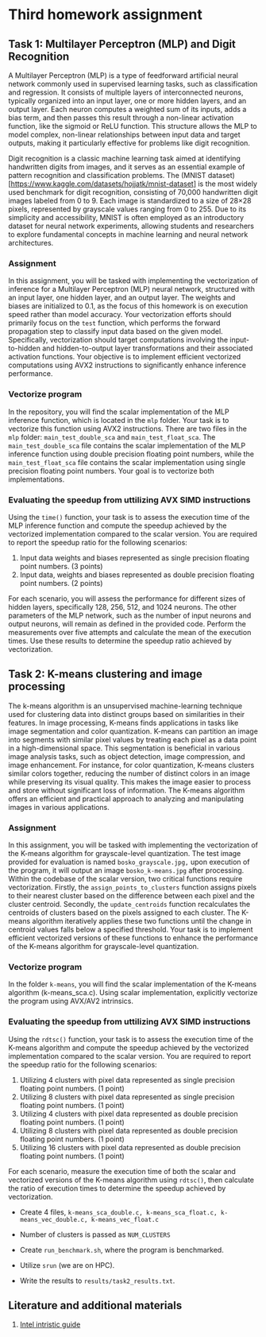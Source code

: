 # Third homework assignment

## Task 1: Multilayer Perceptron (MLP) and Digit Recognition

A Multilayer Perceptron (MLP) is a type of feedforward artificial neural network commonly used in supervised learning tasks, such as classification and regression. It consists of multiple layers of interconnected neurons, typically organized into an input layer, one or more hidden layers, and an output layer. Each neuron computes a weighted sum of its inputs, adds a bias term, and then passes this result through a non-linear activation function, like the sigmoid or ReLU function. This structure allows the MLP to model complex, non-linear relationships between input data and target outputs, making it particularly effective for problems like digit recognition.

Digit recognition is a classic machine learning task aimed at identifying handwritten digits from images, and it serves as an essential example of pattern recognition and classification problems. The (MNIST dataset)[https://www.kaggle.com/datasets/hojjatk/mnist-dataset] is the most widely used benchmark for digit recognition, consisting of 70,000 handwritten digit images labeled from 0 to 9. Each image is standardized to a size of 28×28 pixels, represented by grayscale values ranging from 0 to 255. Due to its simplicity and accessibility, MNIST is often employed as an introductory dataset for neural network experiments, allowing students and researchers to explore fundamental concepts in machine learning and neural network architectures. 

### Assignment 

In this assignment, you will be tasked with implementing the vectorization of inference for a Multilayer Perceptron (MLP) neural network, structured with an input layer, one hidden layer, and an output layer. The weights and biases are initialized to 0.1, as the focus of this homework is on execution speed rather than model accuracy. Your vectorization efforts should primarily focus on the `test` function, which performs the forward propagation step to classify input data based on the given model. Specifically, vectorization should target computations involving the input-to-hidden and hidden-to-output layer transformations and their associated activation functions. Your objective is to implement efficient vectorized computations using AVX2 instructions to significantly enhance inference performance.

### Vectorize program 

In the repository, you will find the scalar implementation of the MLP inference function, which is located in the `mlp` folder. Your task is to vectorize this function using AVX2 instructions. There are two files in the `mlp` folder: `main_test_double_sca` and `main_test_float_sca`. The `main_test_double_sca` file contains the scalar implementation of the MLP inference function using double precision floating point numbers, while the `main_test_float_sca` file contains the scalar implementation using single precision floating point numbers. Your goal is to vectorize both implementations.

### Evaluating the speedup from uttilizing AVX SIMD instructions 

Using the `time()` function, your task is to assess the execution time of the MLP inference function and compute the speedup achieved by the vectorized implementation compared to the scalar version. You are required to report the speedup ratio for the following scenarios:

1. Input data weights and biases represented as single precision floating point numbers. (3 points)
2. Input data, weights and biases represented as double precision floating point numbers. (2 points)

For each scenario, you will assess the performance for different sizes of hidden layers, specifically 128, 256, 512, and 1024 neurons. The other parameters of the MLP network, such as the number of input neurons and output neurons, will remain as defined in the provided code. Perform the measurements over five attempts and calculate the mean of the execution times. Use these results to determine the speedup ratio achieved by vectorization.

## Task 2: K-means clustering and image processing 

The k-means algorithm is an unsupervised machine-learning technique used for clustering data into distinct groups based on similarities in their features. In image processing, K-means finds applications in tasks like image segmentation and color quantization. K-means can partition an image into segments with similar pixel values by treating each pixel as a data point in a high-dimensional space. This segmentation is beneficial in various image analysis tasks, such as object detection, image compression, and image enhancement. For instance, for color quantization, K-means clusters similar colors together, reducing the number of distinct colors in an image while preserving its visual quality. This makes the image easier to process and store without significant loss of information. The K-means algorithm offers an efficient and practical approach to analyzing and manipulating images in various applications.

### Assignment 

In this assignment, you will be tasked with implementing the vectorization of the K-means algorithm for grayscale-level quantization. The test image provided for evaluation is named `bosko_grayscale.jpg,` upon execution of the program, it will output an image `bosko_k-means.jpg` after processing. Within the codebase of the scalar version, two critical functions require vectorization. Firstly, the `assign_points_to_clusters` function assigns pixels to their nearest cluster based on the difference between each pixel and the cluster centroid. Secondly, the `update_centroids` function recalculates the centroids of clusters based on the pixels assigned to each cluster. The K-means algorithm iteratively applies these two functions until the change in centroid values falls below a specified threshold. Your task is to implement efficient vectorized versions of these functions to enhance the performance of the K-means algorithm for grayscale-level quantization.

### Vectorize program 

In the folder `k-means`, you will find the scalar implementation of the K-means algorithm (k-means_sca.c). Using scalar implementation, explicitly vectorize the program using AVX/AV2 intrinsics. 

### Evaluating the speedup from uttilizing AVX SIMD instructions 

Using the `rdtsc()` function, your task is to assess the execution time of the K-means algorithm and compute the speedup achieved by the vectorized implementation compared to the scalar version. You are required to report the speedup ratio for the following scenarios:

1. Utilizing 4 clusters with pixel data represented as single precision floating point numbers. (1 point)
2. Utilizing 8 clusters with pixel data represented as single precision floating point numbers. (1 point)
3. Utilizing 4 clusters with pixel data represented as double precision floating point numbers. (1 point)
4. Utilizing 8 clusters with pixel data represented as double precision floating point numbers. (1 point)
5. Utilizing 16 clusters with pixel data represented as double precision floating point numbers. (1 point)

For each scenario, measure the execution time of both the scalar and vectorized versions of the K-means algorithm using `rdtsc()`, then calculate the ratio of execution times to determine the speedup achieved by vectorization. 

- Create 4 files, `k-means_sca_double.c, k-means_sca_float.c, k-means_vec_double.c, k-means_vec_float.c` 
- Number of clusters is passed as `NUM_CLUSTERS`

- Create `run_benchmark.sh`, where the program is benchmarked.
- Utilize `srun` (we are on HPC).
- Write the results to `results/task2_results.txt`.

## Literature and additional materials

1. [Intel intristic guide](https://www.intel.com/content/www/us/en/docs/intrinsics-guide/index.html#techs=AVX_ALL) 
